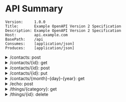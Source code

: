 # API Summary

```
Version:     1.0.0
Title:       Example OpenAPI Version 2 Specification
Description: Example OpenAPI Version 2 Specification
Host:        api.example.com
BasePath:    /api
Consumes:    [application/json]
Produces:    [application/json]
```

<details>
<summary>/contacts: post</summary>


```
Create a new contact request entity.
```

`body parameter`
- name: `body`, type: `models.ContactRequest`
	- name: `address`, type: `object`
		- name: `city`, type: `string`
		- name: `state`, type: `string`
		- name: `street`, type: `string`
		- name: `zipCode`, type: `string`
	- name: `firstName`, type: `string`
	- name: `id`, type: `string`
	- name: `lastName`, type: `string`

`responses`
- code: `200`, type: `models.ContactResponse`
	- name: `id`, type: `string`
- `default`, type: `Error`
	- name: `code`, type: `integer`
	- name: `status`, type: `string`
</details>

<details>
<summary>/contacts/{id}: get</summary>


```
GetOne contact by id
```

`path parameters`
- name: `id`, type: `integer`


`responses`
- code: `200`, type: `models.ContactResponse`
	- name: `id`, type: `string`
- `default`, type: `Error`
	- name: `code`, type: `integer`
	- name: `status`, type: `string`
</details>

<details>
<summary>/contacts/{id}: post</summary>


```
Update a contact entity with provided data.
```

`path parameters`
- name: `id`, type: `integer`

`body parameter`
- name: `body`, type: `models.ContactRequest`
	- name: `address`, type: `object`
		- name: `city`, type: `string`
		- name: `state`, type: `string`
		- name: `street`, type: `string`
		- name: `zipCode`, type: `string`
	- name: `firstName`, type: `string`
	- name: `id`, type: `string`
	- name: `lastName`, type: `string`

`responses`
- code: `200`, type: `models.ContactResponse`
	- name: `id`, type: `string`
- `default`, type: `Error`
	- name: `code`, type: `integer`
	- name: `status`, type: `string`
</details>

<details>
<summary>/contacts/{id}: put</summary>


```
Replace a contact entity completely.
```

`path parameters`
- name: `id`, type: `integer`

`body parameter`
- name: `body`, type: `models.ContactRequest`
	- name: `address`, type: `object`
		- name: `city`, type: `string`
		- name: `state`, type: `string`
		- name: `street`, type: `string`
		- name: `zipCode`, type: `string`
	- name: `firstName`, type: `string`
	- name: `id`, type: `string`
	- name: `lastName`, type: `string`

`responses`
- code: `200`, type: `models.ContactResponse`
	- name: `id`, type: `string`
- `default`, type: `Error`
	- name: `code`, type: `integer`
	- name: `status`, type: `string`
</details>

<details>
<summary>/contacts/{month}-{day}-{year}: get</summary>


```
Get contacts list by date
```

`path parameters`
- name: `month`, type: `string`
- name: `day`, type: `string`
- name: `year`, type: `string`


`responses`
- code: `200`, type: `models.ContactResponse`
	- name: `id`, type: `string`
- `default`, type: `Error`
	- name: `code`, type: `integer`
	- name: `status`, type: `string`
</details>

<details>
<summary>/echo: post</summary>


```
Echo returns body with 'i's replaced with 'o's
```

`body parameter`
- name: `body`, type: `web.EchoRequest`
	- name: `input`, type: `string`

`responses`
- code: `200`, type: `web.EchoResponse`
	- name: `output`, type: `string`
- `default`, type: `Error`
	- name: `code`, type: `integer`
	- name: `status`, type: `string`
</details>

<details>
<summary>/things/{category}: get</summary>


```
Get things by category and search query
```

`path parameters`
- name: `category`, type: `string`

`query parameters`
- name: `q`, type: `string`


`responses`
- code: `200`, type: `web.ThingListResponse`
	- name: `things`, type: `[]array`
		- name: `name`, type: `string`
- `default`, type: `Error`
	- name: `code`, type: `integer`
	- name: `status`, type: `string`
</details>

<details>
<summary>/things/{id}: delete</summary>


```
Delete thing by id
```

`path parameters`
- name: `id`, type: `integer`


`responses`
- `default`, type: `Error`
	- name: `code`, type: `integer`
	- name: `status`, type: `string`
</details>

